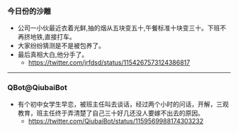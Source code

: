 ### 今日份的沙雕
- 公司一小伙最近衣着光鲜,抽的烟从五块变五十,午餐标准十块变三十。下班不再挤地铁,直接打车。
- 大家纷纷猜测是不是被包养了。
- 最后真相大白,他分手了。
  - https://twitter.com/jrfdsd/status/1154267573124386817
---
### QBot@QiubaiBot
- 有个初中女学生早恋，被班主任叫去谈话，经过两个小时的问话，开解，三观教育，班主任终于弄清楚了自己三十好几还没人要嫁不出去的原因。
  - https://twitter.com/QiubaiBot/status/1159569988174303232